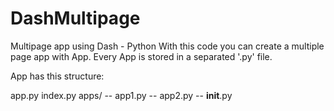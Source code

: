 # DashMultipage
Multipage app using Dash - Python
With this code you can create a multiple page app with App. Every App is stored in a separated '.py' file.

App has this structure:

app.py
index.py
apps/
-- app1.py
-- app2.py
-- __init__.py
